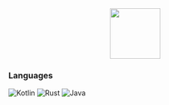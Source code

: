 <div id="header" align="center">
  <img src="https://media.giphy.com/media/M9gbBd9nbDrOTu1Mqx/giphy.gif" width="100"/>
</div>

<h3>Languages</h3>



![Kotlin](https://img.shields.io/badge/kotlin%230095D5.svg?stule=for-the-badge&logo=kotlin&logoColor=white)
![Rust](https://img.shields.io/badge/rust%230000000.svg?stule=for-the-badge&logo=rust&logoColor=white)
![Java](https://img.shields.io/badge/java%23ED8B00.svg?stule=for-the-badge&logo=java&logoColor=white)
